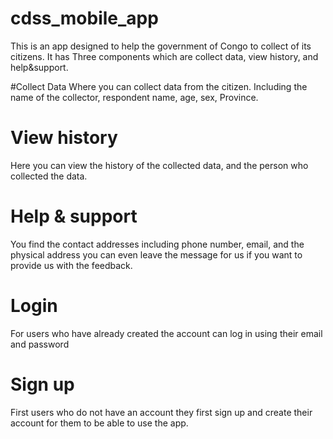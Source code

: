 # cdss_mobile_app
This is an app designed to help the government of Congo to collect of its citizens.
It has Three components which are collect data, view history, and help&support.

#Collect Data
Where you can collect data from the citizen. Including the name of the collector, respondent name, age, sex, Province.

# View history
Here you can view the history of the collected data, and the person who collected the data.

# Help & support
You find the contact addresses including phone number, email, and the physical address
you can even leave the message for us if you want to provide us with the feedback.

# Login
For users who have already created the account can log in using their email and password

# Sign up
First users who do not have an account they first sign up and create their account for them to be able to use the app.
